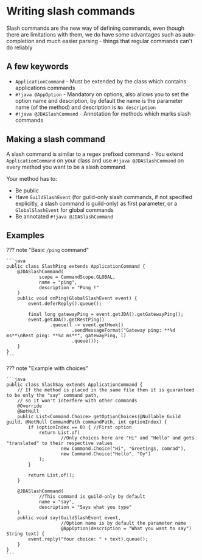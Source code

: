 # Writing slash commands

Slash commands are the new way of defining commands, even though there are limitations with them, we do have some advantages such as auto-completion and much easier parsing - things that regular commands can't do reliably

## A few keywords

* `ApplicationCommand` - Must be extended by the class which contains applications commands
* `#!java @AppOption` - Mandatory on options, also allows you to set the option name and description, by default the name is the parameter name (of the method) and description is `No description`
* `#!java @JDASlashCommand` - Annotation for methods which marks slash commands

## Making a slash command

A slash command is similar to a regex prefixed command - You extend `ApplicationCommand` on your class and use `#!java @JDASlashCommand` on every method you want to be a slash command

Your method has to:

* Be public
* Have `GuildSlashEvent` (for guild-only slash commands, if not specified explicitly, a slash command is guild-only) as first parameter, or a `GlobalSlashEvent` for global commands
* Be annotated `#!java @JDASlashCommand`

## Examples

??? note "Basic `/ping` command"

    ```java
    public class SlashPing extends ApplicationCommand {
        @JDASlashCommand(
                scope = CommandScope.GLOBAL,
                name = "ping",
                description = "Pong !"
        )
        public void onPing(GlobalSlashEvent event) {
            event.deferReply().queue();
    
            final long gatewayPing = event.getJDA().getGatewayPing();
            event.getJDA().getRestPing()
                    .queue(l -> event.getHook()
                            .sendMessageFormat("Gateway ping: **%d ms**\nRest ping: **%d ms**", gatewayPing, l)
                            .queue());
        }
    }
    ```

??? note "Example with choices"

    ```java
    public class SlashSay extends ApplicationCommand {
        // If the method is placed in the same file then it is guaranteed to be only the "say" command path,
        // so it won't interfere with other commands
        @Override
        @NotNull
        public List<Command.Choice> getOptionChoices(@Nullable Guild guild, @NotNull CommandPath commandPath, int optionIndex) {
            if (optionIndex == 0) { //First option
                return List.of(
                        //Only choices here are "Hi" and "Hello" and gets "translated" to their respective values
                        new Command.Choice("Hi", "Greetings, comrad"),
                        new Command.Choice("Hello", "Oy")
                );
            }
    
            return List.of();
        }
    
        @JDASlashCommand(
                //This command is guild-only by default
                name = "say",
                description = "Says what you type"
        )
        public void say(GuildSlashEvent event,
                        //Option name is by default the parameter name
                        @AppOption(description = "What you want to say") String text) {
            event.reply("Your choice: " + text).queue();
        }
    }
    ```
